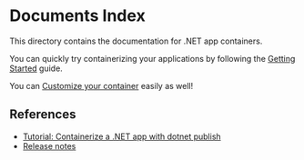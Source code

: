 # Documents Index

This directory contains the documentation for .NET app containers.

You can quickly try containerizing your applications by following the [Getting Started](./GettingStarted.md) guide.

You can [Customize your container](./ContainerCustomization.md) easily as well!

## References

* [Tutorial: Containerize a .NET app with dotnet publish](https://learn.microsoft.com/en-us/dotnet/core/docker/publish-as-container)
* [Release notes](https://github.com/dotnet/sdk/tree/main/src/Containers/docs/ReleaseNotes)
